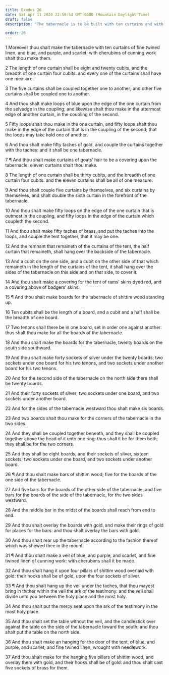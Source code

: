 ```yaml
---
title: Exodus 26
date: Sat Apr 11 2020 22:50:54 GMT-0600 (Mountain Daylight Time)
draft: false
description: "The tabernacle is to be built with ten curtains and with boards—A veil is to separate the holy place from the most holy place—The ark of testimony (with the mercy seat) is to be put in the most holy place."

order: 26
---
```

    
1 Moreover thou shalt make the tabernacle with ten curtains of fine twined linen, and blue, and purple, and scarlet: with cherubims of cunning work shalt thou make them.

2 The length of one curtain shall be eight and twenty cubits, and the breadth of one curtain four cubits: and every one of the curtains shall have one measure.

3 The five curtains shall be coupled together one to another; and other five curtains shall be coupled one to another.

4 And thou shalt make loops of blue upon the edge of the one curtain from the selvedge in the coupling; and likewise shalt thou make in the uttermost edge of another curtain, in the coupling of the second.

5 Fifty loops shalt thou make in the one curtain, and fifty loops shalt thou make in the edge of the curtain that is in the coupling of the second; that the loops may take hold one of another.

6 And thou shalt make fifty taches of gold, and couple the curtains together with the taches: and it shall be one tabernacle.

7 ¶ And thou shalt make curtains of goats’ hair to be a covering upon the tabernacle: eleven curtains shalt thou make.

8 The length of one curtain shall be thirty cubits, and the breadth of one curtain four cubits: and the eleven curtains shall be all of one measure.

9 And thou shalt couple five curtains by themselves, and six curtains by themselves, and shalt double the sixth curtain in the forefront of the tabernacle.

10 And thou shalt make fifty loops on the edge of the one curtain that is outmost in the coupling, and fifty loops in the edge of the curtain which coupleth the second.

11 And thou shalt make fifty taches of brass, and put the taches into the loops, and couple the tent together, that it may be one.

12 And the remnant that remaineth of the curtains of the tent, the half curtain that remaineth, shall hang over the backside of the tabernacle.

13 And a cubit on the one side, and a cubit on the other side of that which remaineth in the length of the curtains of the tent, it shall hang over the sides of the tabernacle on this side and on that side, to cover it.

14 And thou shalt make a covering for the tent of rams’ skins dyed red, and a covering above of badgers’ skins.

15 ¶ And thou shalt make boards for the tabernacle of shittim wood standing up.

16 Ten cubits shall be the length of a board, and a cubit and a half shall be the breadth of one board.

17 Two tenons shall there be in one board, set in order one against another: thus shalt thou make for all the boards of the tabernacle.

18 And thou shalt make the boards for the tabernacle, twenty boards on the south side southward.

19 And thou shalt make forty sockets of silver under the twenty boards; two sockets under one board for his two tenons, and two sockets under another board for his two tenons.

20 And for the second side of the tabernacle on the north side there shall be twenty boards.

21 And their forty sockets of silver; two sockets under one board, and two sockets under another board.

22 And for the sides of the tabernacle westward thou shalt make six boards.

23 And two boards shalt thou make for the corners of the tabernacle in the two sides.

24 And they shall be coupled together beneath, and they shall be coupled together above the head of it unto one ring: thus shall it be for them both; they shall be for the two corners.

25 And they shall be eight boards, and their sockets of silver, sixteen sockets; two sockets under one board, and two sockets under another board.

26 ¶ And thou shalt make bars of shittim wood; five for the boards of the one side of the tabernacle.

27 And five bars for the boards of the other side of the tabernacle, and five bars for the boards of the side of the tabernacle, for the two sides westward.

28 And the middle bar in the midst of the boards shall reach from end to end.

29 And thou shalt overlay the boards with gold, and make their rings of gold for places for the bars: and thou shalt overlay the bars with gold.

30 And thou shalt rear up the tabernacle according to the fashion thereof which was shewed thee in the mount.

31 ¶ And thou shalt make a veil of blue, and purple, and scarlet, and fine twined linen of cunning work: with cherubims shall it be made.

32 And thou shalt hang it upon four pillars of shittim wood overlaid with gold: their hooks shall be of gold, upon the four sockets of silver.

33 ¶ And thou shalt hang up the veil under the taches, that thou mayest bring in thither within the veil the ark of the testimony: and the veil shall divide unto you between the holy place and the most holy.

34 And thou shalt put the mercy seat upon the ark of the testimony in the most holy place.

35 And thou shalt set the table without the veil, and the candlestick over against the table on the side of the tabernacle toward the south: and thou shalt put the table on the north side.

36 And thou shalt make an hanging for the door of the tent, of blue, and purple, and scarlet, and fine twined linen, wrought with needlework.

37 And thou shalt make for the hanging five pillars of shittim wood, and overlay them with gold, and their hooks shall be of gold: and thou shalt cast five sockets of brass for them.
